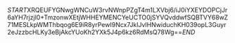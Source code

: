 $START$XRQEUFYGNwgWNCuW3rvNWnpPZgT4m1LXVbj6/iJ0iYXEYDOPCjJr6aYH7rjzjl0+TmzonwXEtjWHHEYMENCYeUCTO0jSYVQvddwfSQBTVY68wZ71MESLkpWMThbqog6E9iR8yrPewI9Ncx7JklJvIHNwiduchKH039opL3Guyr2eJzzbcHLKy3eBjAkcYUoKh2YXk5J4p6kz6RdMsQ78Wg==$END$